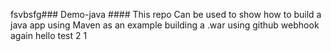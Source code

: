 fsvbsfg### Demo-java ####
This repo Can be used to show how to build a java app using Maven as an example building a .war using github webhook again hello test 2 1
 
